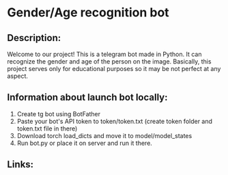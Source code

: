 # Gender/Age recognition bot

## Description:
Welcome to our project! This is a telegram bot made in Python. It can recognize the gender and age of the person on the image.
Basically, this project serves only for educational purposes so it may be not perfect at any aspect.

## Information about launch bot locally:
1. Create tg bot using BotFather
2. Paste your bot's API token to token/token.txt (create token folder and token.txt file in there)
3. Download torch load_dicts and move it to model/model_states
4. Run bot.py or place it on server and run it there.

## Links:
